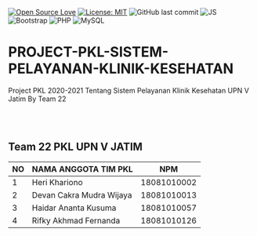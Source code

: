 [![Open Source Love](https://badges.frapsoft.com/os/v1/open-source.svg?style=flat)](https://github.com/ellerbrock/open-source-badges/)
[![License: MIT](https://img.shields.io/badge/License-MIT-green.svg)](https://opensource.org/licenses/MIT)
![GitHub last commit](https://img.shields.io/github/last-commit/devancakra/PROJECT-PKL-SISTEM-PELAYANAN-KLINIK-KESEHATAN)
![JS](https://img.shields.io/badge/javascript%20-%23323330.svg?&style=flat&logo=javascript&logoColor=%23F7DF1E)
![Bootstrap](https://img.shields.io/badge/-Bootstrap-purple.svg?&logo=bootstrap&logoColor=white)
![PHP](https://img.shields.io/badge/-PHP-grey.svg?&logo=PHP&logoColor=white)
![MySQL](https://img.shields.io/badge/-MySQL-black.svg?style=flat&logo=mysql&logoColor=white)

# PROJECT-PKL-SISTEM-PELAYANAN-KLINIK-KESEHATAN
Project PKL 2020-2021 Tentang Sistem Pelayanan Klinik Kesehatan UPN V Jatim By Team 22

<br>
<br>

## Team 22 PKL UPN V JATIM
| NO | NAMA ANGGOTA TIM PKL | NPM |
| --- | --- | --- |
| 1 | Heri Khariono | 18081010002 |
| 2 | Devan Cakra Mudra Wijaya | 18081010013 |
| 3 | Haidar Ananta Kusuma | 18081010057 |
| 4 | Rifky Akhmad Fernanda | 18081010126 |
